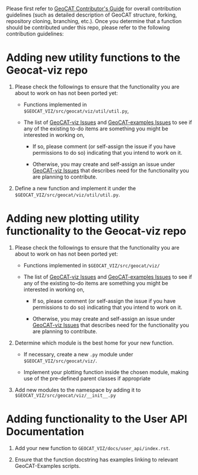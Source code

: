 Please first refer to [GeoCAT Contributor's Guide](https://geocat.ucar.edu/pages/contributing.html) for overall
contribution guidelines (such as detailed description of GeoCAT structure, forking, repository cloning,
branching, etc.). Once you determine that a function should be contributed under this repo, please refer to the
following contribution guidelines:


# Adding new utility functions to the Geocat-viz repo

1. Please check the followings to ensure that the functionality you are about to work on has not been ported yet:

    - Functions implemented in `$GEOCAT_VIZ/src/geocat/viz/util/util.py`,

    - The list of [GeoCAT-viz Issues](https://github.com/NCAR/GeoCAT-viz/issues) and
    [GeoCAT-examples Issues](https://github.com/NCAR/GeoCAT-examples/issues) to see if any of
    the existing to-do items are something you might be interested in working on,

        - If so, please comment (or self-assign the issue if you have permissions to do so) indicating that
        you intend to work on it.

        - Otherwise, you may create and self-assign an issue under
        [GeoCAT-viz Issues](https://github.com/NCAR/GeoCAT-viz/issues)
        that describes need for the functionality you are planning to contribute.

2. Define a new function and implement it under the `$GEOCAT_VIZ/src/geocat/viz/util/util.py`.

# Adding new plotting utility functionality to the Geocat-viz repo

1. Please check the followings to ensure that the functionality you are about to work on has not been ported yet:

    - Functions implemented in `$GEOCAT_VIZ/src/geocat/viz/`

    - The list of [GeoCAT-viz Issues](https://github.com/NCAR/GeoCAT-viz/issues) and
    [GeoCAT-examples Issues](https://github.com/NCAR/GeoCAT-examples/issues) to see if any of
    the existing to-do items are something you might be interested in working on,

        - If so, please comment (or self-assign the issue if you have permissions to do so) indicating that
        you intend to work on it.

        - Otherwise, you may create and self-assign an issue under
        [GeoCAT-viz Issues](https://github.com/NCAR/GeoCAT-viz/issues)
        that describes need for the functionality you are planning to contribute.

2. Determine which module is the best home for your new function.

    - If necessary, create a new `.py` module under `$GEOCAT_VIZ/src/geocat/viz/`.

    - Implement your plotting function inside the chosen module, making
    use of the pre-defined parent classes if appropriate

3. Add new modules to the namespace by adding it to `$GEOCAT_VIZ/src/geocat/viz/__init__.py`

# Adding functionality to the User API Documentation

1. Add your new function to `GEOCAT_VIZ/docs/user_api/index.rst`.

2. Ensure that the function docstring has examples linking to relevant GeoCAT-Examples scripts.
